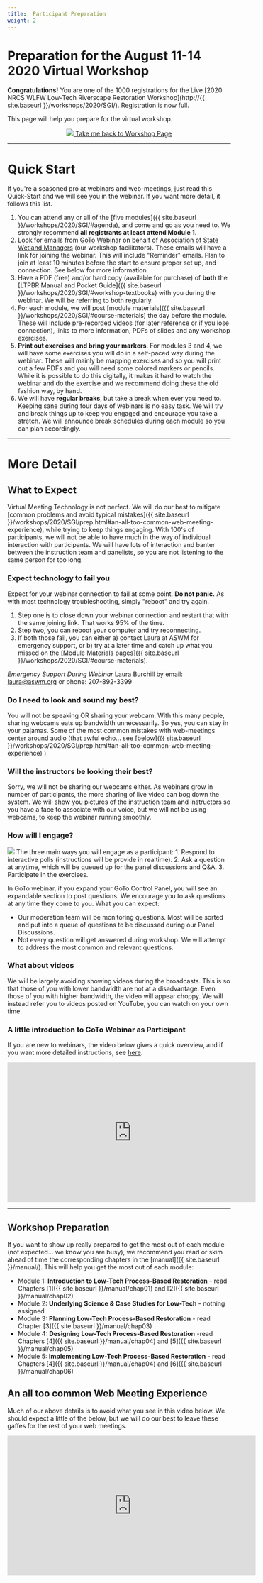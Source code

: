 ```yaml
---
title:  Participant Preparation
weight: 2
---
```

# Preparation for the August 11-14 2020 Virtual Workshop 

**Congratulations!** You are one of the 1000 registrations for the Live [2020 NRCS WLFW Low-Tech Riverscape Restoration Workshop](http://{{ site.baseurl }}/workshops/2020/SGI/). Registration is now full. 

This page will help you prepare for the virtual workshop.   

<div align="center">
<a class=" hollow button" href="{{ site.baseurl }}/workshops/2020/SGI/"><img src="{{ site.baseurl }}/assets/images/PBR-LT_round_30.png">  Take me back to Workshop Page  <i class="fa fa-graduation-cap"></i>  </a>
</div>

-------
# Quick Start
If you're a seasoned pro at webinars and web-meetings, just read this Quick-Start and we will see you in the webinar.  If you want more detail, it follows this  list. 

1. You can attend any or all of the [five modules]({{ site.baseurl }}/workshops/2020/SGI/#agenda), and come and go as you need to.  We strongly recommend **all registrants at least attend Module 1**. 
2. Look for emails from [GoTo Webinar](https://support.goto.com/webinar/how-to-join-attendees) on behalf of [Association of State Wetland Managers](https://www.aswm.org/) (our workshop facilitators). These emails will have a link for joining the webinar. This will include "Reminder" emails.  Plan to join at least 10 minutes before the start to ensure proper set up, and connection. See below for more information. 
3. Have a PDF (free) and/or hard copy (available for purchase) of **both** the [LTPBR Manual and Pocket Guide]({{ site.baseurl }}/workshops/2020/SGI/#workshop-textbooks) with you during the webinar. We will be referring to both regularly. 
3. For each module, we will post [module materials]({{ site.baseurl }}/workshops/2020/SGI/#course-materials) the day before the module. These will include pre-recorded videos (for later reference or if you lose connection), links to more information, PDFs of slides and any workshop exercises.
4. **Print out exercises and bring your markers**. For modules 3 and 4, we will have some exercises you will do in a self-paced way during the webinar. These will mainly be mapping exercises and so you will print out a few PDFs and you will need  some colored markers or pencils. While it is possible to do this digitally, it makes it hard to watch the webinar and do the exercise and we recommend  doing these the old fashion way, by hand. 
5. We will have **regular breaks**, but take a break when ever you need to. Keeping sane during four days of webinars is no easy task. We will try and break things up to keep you engaged and encourage you take a stretch. We will announce break schedules during each module so you can plan accordingly. 



--------

# More Detail
## What to Expect
Virtual Meeting Technology is not perfect. We will do our best to mitigate [common problems and avoid typical mistakes]({{ site.baseurl }}/workshops/2020/SGI/prep.html#an-all-too-common-web-meeting-experience), while trying to keep things engaging. With 100's of participants, we will not be able to have much in the way of individual interaction with participants. We will have lots of interaction and banter between the instruction team and panelists, so you are not listening to the same person for too long. 

### Expect technology to fail you 
Expect for your webinar connection to fail at some point. **Do not panic.** As with most technology troubleshooting, simply "reboot" and try again. 
1. Step one is to close down your webinar connection and restart that with the same joining link. That works 95% of the time. 
2. Step two, you can reboot your computer and try reconnecting. 
3. If both those fail, you can either a) contact Laura at ASWM for emergency support, or b) try at a later time and catch up what you missed on the [Module Materials pages]({{ site.baseurl }}/workshops/2020/SGI/#course-materials).

*Emergency Support During Webinar*
Laura Burchill by email: laura@aswm.org or phone:  207-892-3399

### Do I need to look and sound my best?
You will not be speaking OR sharing your webcam. With this many people, sharing webcams eats up bandwidth unnecessarily. So yes, you can stay in your pajamas. Some of the most common mistakes with web-meetings center around audio (that awful echo... see [below]({{ site.baseurl }}/workshops/2020/SGI/prep.html#an-all-too-common-web-meeting-experience) ) 

### Will the instructors be looking their best?
Sorry, we will not be sharing our webcams either. As webinars grow in number of participants, the more sharing of live video can bog down the system. We will show you pictures of the instruction team and instructors so you have a face to associate with our voice, but we will not be using webcams, to keep the webinar running smoothly. 

### How will I engage?

<img class="float-right" src="{{ site.baseurl }}/assets/images/workshops/webinar-i-have-questions.gif">
The three main ways you will engage as a participant:
1. Respond to interactive polls (instructions will be provide in realtime).
2. Ask a question at anytime, which will be queued up for the panel discussions and Q&A.
3. Participate in the exercises.

In GoTo webinar, if you expand your GoTo Control Panel, you will see an expandable section to post questions. We encourage you to ask questions at any time they come to you. What you can expect:
- Our moderation team will be monitoring questions. Most will be sorted and put into a queue of questions to be discussed during our Panel Discussions. 
- Not every question will get answered during workshop. We will attempt to address the most common and relevant questions. 

### What about videos
We will be largely avoiding showing videos during the broadcasts. This is so that those of you with lower bandwidth are not at a disadvantage. Even those of you with higher bandwidth, the video will appear choppy. We will instead refer you to videos posted on YouTube, you can watch on your own time.


### A little introduction to GoTo Webinar as Participant

If you are new  to webinars, the video below gives a quick overview, and if you want more detailed instructions, see [here](https://support.goto.com/webinar/how-to-join-attendees).

<div class="responsive-embed">
<iframe width="560" height="315" src="https://www.youtube.com/embed/PH-bG9LH7Ag" frameborder="0" allow="accelerometer; autoplay; encrypted-media; gyroscope; picture-in-picture" allowfullscreen></iframe>
</div>

------
## Workshop Preparation

If you want to show up really prepared to get the most out of each module (not expected... we know you are busy), we  recommend you read or skim ahead of time the corresponding chapters in the [manual]({{ site.baseurl }}/manual/). This will help you get the most out of each module:
- Module 1: **Introduction to Low-Tech Process-Based Restoration** - read Chapters [1]({{ site.baseurl }}/manual/chap01) and [2]({{ site.baseurl }}/manual/chap02)
- Module 2: **Underlying Science & Case Studies for Low-Tech** - nothing assigned
- Module 3: **Planning Low-Tech Process-Based Restoration** -  read Chapter [3]({{ site.baseurl }}/manual/chap03) 
- Module 4: **Designing Low-Tech Process-Based Restoration** -read Chapters [4]({{ site.baseurl }}/manual/chap04) and [5]({{ site.baseurl }}/manual/chap05)
- Module 5: **Implementing Low-Tech Process-Based Restoration** - read Chapters [4]({{ site.baseurl }}/manual/chap04) and [6]({{ site.baseurl }}/manual/chap06)


## An all too common Web Meeting Experience
Much of our above details is to avoid what you see in this video below. We should expect a little of the below, but we will do our best to leave these gaffes for the rest of your web meetings. 

<div class="responsive-embed">
<iframe width="560" height="315" src="https://www.youtube.com/embed/DYu_bGbZiiQ" frameborder="0" allow="accelerometer; autoplay; encrypted-media; gyroscope; picture-in-picture" allowfullscreen></iframe>
</div>